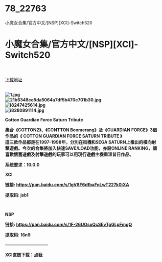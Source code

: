 # 78_22763
小魔女合集/官方中文/[NSP][XCI]-Switch520
# 小魔女合集/官方中文/[NSP][XCI]-Switch520
 <br/></br>
[下载地址](https://www.switch520.cc/article/22763 "下载地址")
<br/></br>

<p><strong><img title="1.jpg" src="https://www.switch520.cc/muke_img/2021_09_30_0cdf3ef578cc6.jpg" alt="1.jpg"></strong><br>
<strong><img title="21b6348ce5da5064a7df5b470c701b30.jpg" src="https://www.switch520.cc/muke_img/2021_09_30_1f2ac180eec63.jpg" alt="21b6348ce5da5064a7df5b470c701b30.jpg"></strong><br>
<strong><img title="i8247425614.jpg" src="https://www.switch520.cc/muke_img/2021_09_30_4821ddcb96131.jpg" alt="i8247425614.jpg"></strong><br>
<strong><img title="i8280891114.jpg" src="https://www.switch520.cc/muke_img/2021_09_30_e3b4cd7823c6a.jpg" alt="i8280891114.jpg">&nbsp;</strong></p>
<p><strong>Cotton Guardian Force Saturn Tribute</strong></p>
<p><strong>集合《COTTON2》、《CONTTON Boomerang》及《GUARDIAN FORCE》3個作品的《 COTTON GUARDIAN FORCE SATURN TRIBUTE 》</strong><br>
<strong>這三款作品都是在1997-1998年，分別在街機和SEGA SATURN上推出的橫向射擊遊戲。今次的合集將加入快速SAVE/LOAD功能，亦設ONLINE RANKING，讓喜歡懷舊遊戲及射擊遊戲的玩家可以用現行遊戲主機重溫昔日作品。</strong></p>
<p><strong>系统要求：10.0.0</strong></p>
<p><strong>XCI</strong></p>
<p><strong>链接: <a href="https://pan.baidu.com/s/1gV8F6dfbaFqLwT227k0jXA">https://pan.baidu.com/s/1gV8F6dfbaFqLwT227k0jXA </a></strong></p>
<p><strong>提取码: jsb1</strong></p>
<p>&nbsp;</p>
<p><strong>NSP</strong></p>
<p><strong>链接: <a href="https://pan.baidu.com/s/1F-26UOsoQcSEvTgGLpFmgQ">https://pan.baidu.com/s/1F-26UOsoQcSEvTgGLpFmgQ </a></strong></p>
<p><strong>提取码: 16n9</strong></p>
<p><strong>——————————</strong></p>
<p><strong>XCI直链下载：<a href="https://ziyuan3.free520.net/kaifa2/1youxi/Cotton%20Guardian%20Force%20Saturn%20Tribute%20%5B0100094014BE4000%5D%5Bv0%5D%5BJP%5D(switch520.com).xci">点我</a></strong></p>
<p>&nbsp;</p>
